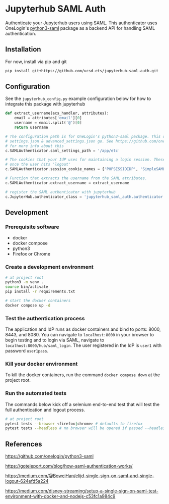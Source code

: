# Jupyterhub SAML Auth

Authenticate your Jupyterhub users using SAML. This authenticator uses OneLogin's [python3-saml](https://github.com/onelogin/python3-saml) package as a backend API for handling SAML authentication.

## Installation

For now, install via pip and git

```bash
pip install git+https://github.com/ucsd-ets/jupyterhub-saml-auth.git
```

## Configuration

See the `jupyterhub_config.py` example configuration below for how to integrate this package with jupyterhub

```python
def extract_username(acs_handler, attributes):
    email = attributes['email'][0]
    username = email.split('@')[0]
    return username

# The configuration path is for OneLogin's python3-saml package. This directory is where
# settings.json & advanced_settings.json go. See https://github.com/onelogin/python3-saml
# for more info about this
c.SAMLAuthenticator.saml_settings_path = '/app/etc'

# The cookies that your IdP uses for maintaining a login session. These will be cleared
# once the user hits 'logout'
c.SAMLAuthenticator.session_cookie_names = {'PHPSESSIDIDP', 'SimpleSAMLAuthTokenIdp'}

# Function that extracts the username from the SAML attributes.
c.SAMLAuthenticator.extract_username = extract_username

# register the SAML authenticator with jupyterhub
c.JupyterHub.authenticator_class = 'jupyterhub_saml_auth.authenticator.SAMLAuthenticator'
```

## Development

### Prerequisite software

- docker
- docker compose
- python3
- Firefox or Chrome

### Create a development environment

```bash
# at project root
python3 -m venv .
source bin/activate
pip install -r requirements.txt

# start the docker containers
docker compose up -d
```

### Test the authentication process

The application and IdP runs as docker containers and bind to ports: 8000, 8443, and 8080. You can navigate to `localhost:8000` in your browser to begin testing and to login via SAML, navigate to `localhost:8000/hub/saml_login`. The user registered in the IdP is `user1` with password `user1pass`.

### Kill your docker environment

To kill the docker containers, run the command `docker compose down` at the project root.

### Run the automated tests

The commands below kick off a selenium end-to-end test that will test the full authentication and logout process.

```bash
# at project root
pytest tests --browser <firefox|chrome> # defaults to firefox
pytest tests --headless # no browser will be opened if passed --headless flag
```

## References

https://github.com/onelogin/python3-saml

https://goteleport.com/blog/how-saml-authentication-works/

https://medium.com/@BoweiHan/elijd-single-sign-on-saml-and-single-logout-624efd5a224

https://medium.com/disney-streaming/setup-a-single-sign-on-saml-test-environment-with-docker-and-nodejs-c53fc1a984c9